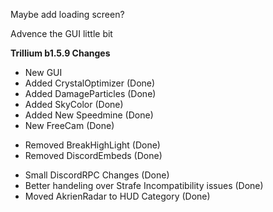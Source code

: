 Maybe add loading screen?

Advence the GUI little bit

**Trillium b1.5.9 Changes**
+ New GUI
+ Added CrystalOptimizer (Done)
+ Added DamageParticles (Done)
+ Added SkyColor (Done)
+ Added New Speedmine (Done)
+ New FreeCam (Done)

- Removed BreakHighLight (Done)
- Removed DiscordEmbeds (Done)

* Small DiscordRPC Changes (Done)
* Better handeling over Strafe Incompatibility issues (Done)
* Moved AkrienRadar to HUD Category (Done)
